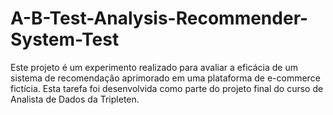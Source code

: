 # A-B-Test-Analysis-Recommender-System-Test
Este projeto é um experimento realizado para avaliar a eficácia de um sistema de recomendação aprimorado em uma plataforma de e-commerce fictícia. Esta tarefa foi desenvolvida como parte do projeto final do curso de Analista de Dados da Tripleten.
